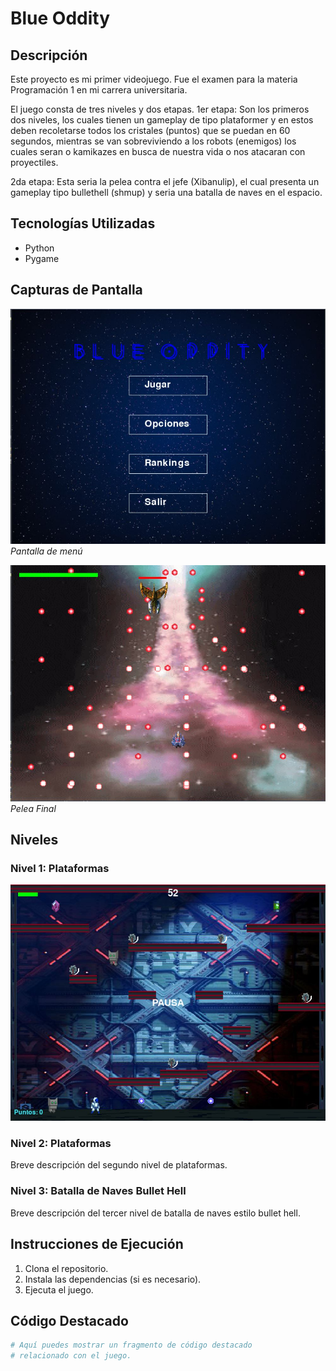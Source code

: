 # Blue Oddity

## Descripción

Este proyecto es mi primer videojuego. Fue el examen para la materia Programación 1 en mi carrera universitaria. 

El juego consta de tres niveles y dos etapas.
1er etapa: Son los primeros dos niveles, los cuales tienen un gameplay de tipo plataformer y en estos deben recoletarse todos los cristales (puntos) que se puedan en 60 segundos, mientras se van sobreviviendo a los robots (enemigos) los cuales seran o kamikazes en busca de nuestra vida o nos atacaran con proyectiles.

2da etapa: Esta seria la pelea contra el jefe (Xibanulip), el cual presenta un gameplay tipo bullethell (shmup) y seria una batalla de naves en el espacio.

## Tecnologías Utilizadas

- Python
- Pygame

## Capturas de Pantalla

![Captura de Pantalla 1](img\Screenshots\menuG.JPG)
*Pantalla de menú*

![Captura de Pantalla 2](img\Screenshots\third_stage.JPG)
*Pelea Final*

## Niveles

### Nivel 1: Plataformas
![Primer escenario](img\Screenshots\FirstSa.JPG)

### Nivel 2: Plataformas

Breve descripción del segundo nivel de plataformas.

### Nivel 3: Batalla de Naves Bullet Hell

Breve descripción del tercer nivel de batalla de naves estilo bullet hell.

## Instrucciones de Ejecución

1. Clona el repositorio.
2. Instala las dependencias (si es necesario).
3. Ejecuta el juego.

## Código Destacado

```python
# Aquí puedes mostrar un fragmento de código destacado
# relacionado con el juego.
